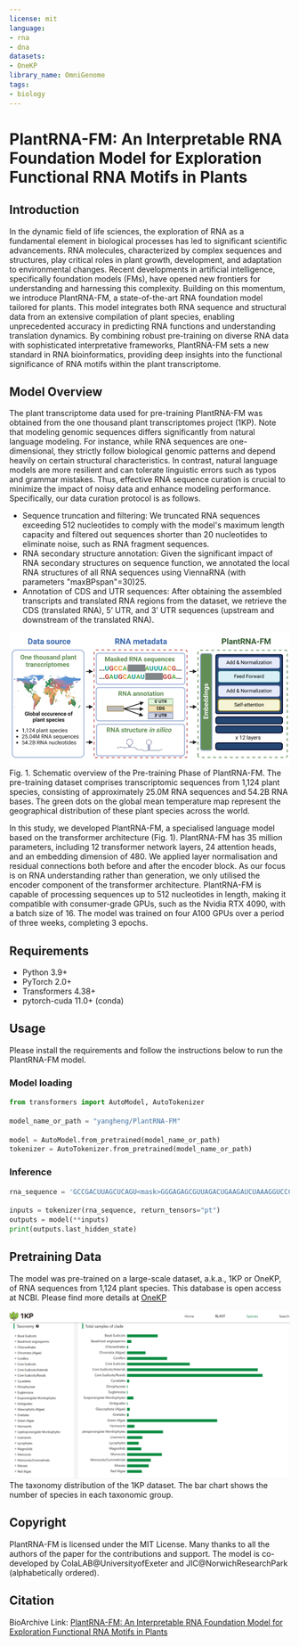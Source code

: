 ```yaml
---
license: mit
language:
- rna
- dna
datasets:
- OneKP
library_name: OmniGenome
tags:
- biology
---
```

# PlantRNA-FM: An Interpretable RNA Foundation Model for Exploration Functional RNA Motifs in Plants

## Introduction
In the dynamic field of life sciences, the exploration of RNA as a fundamental element in biological processes has led to significant scientific advancements. RNA molecules, characterized by complex sequences and structures, play critical roles in plant growth, development, and adaptation to environmental changes. Recent developments in artificial intelligence, specifically foundation models (FMs), have opened new frontiers for understanding and harnessing this complexity. Building on this momentum, we introduce PlantRNA-FM, a state-of-the-art RNA foundation model tailored for plants. This model integrates both RNA sequence and structural data from an extensive compilation of plant species, enabling unprecedented accuracy in predicting RNA functions and understanding translation dynamics. By combining robust pre-training on diverse RNA data with sophisticated interpretative frameworks, PlantRNA-FM sets a new standard in RNA bioinformatics, providing deep insights into the functional significance of RNA motifs within the plant transcriptome. 

## Model Overview
The plant transcriptome data used for pre-training PlantRNA-FM was obtained from the one thousand plant transcriptomes project (1KP).
Note that modeling genomic sequences differs significantly from natural language modeling. 
For instance, while RNA sequences are one-dimensional, 
they strictly follow biological genomic patterns and depend heavily on certain structural characteristics. 
In contrast, natural language models are more resilient and can tolerate linguistic errors such as typos and grammar mistakes. 
Thus, effective RNA sequence curation is crucial to minimize the impact of noisy data and enhance modeling performance. 
Specifically, our data curation protocol is as follows. 
- Sequence truncation and filtering: We truncated RNA sequences exceeding 512 nucleotides to comply with the model's maximum length capacity and 
filtered out sequences shorter than 20 nucleotides to eliminate noise, such as RNA fragment sequences. 
- RNA secondary structure annotation: Given the significant impact of RNA secondary structures on sequence function, 
we annotated the local RNA structures of all RNA sequences using ViennaRNA (with parameters "maxBPspan"=30)25.
- Annotation of CDS and UTR sequences: After obtaining the assembled transcripts and translated RNA regions from the dataset, 
we retrieve the CDS (translated RNA), 5’ UTR, and 3’ UTR sequences (upstream and downstream of the translated RNA).

![model.png](model.png)
Fig. 1. Schematic overview of the Pre-training Phase of PlantRNA-FM. The pre-training dataset comprises transcriptomic sequences from 1,124 plant species, consisting of approximately 25.0M RNA sequences and 54.2B RNA bases. The green dots on the global mean temperature map represent the geographical distribution of these plant species across the world.

In this study, we developed PlantRNA-FM, a specialised language model based on the transformer architecture (Fig. 1).
PlantRNA-FM has 35 million parameters, including 12 transformer network layers, 24 attention heads, 
and an embedding dimension of 480. We applied layer normalisation and residual connections both before and after the encoder block. 
As our focus is on RNA understanding rather than generation, we only utilised the encoder component of the transformer architecture. 
PlantRNA-FM is capable of processing sequences up to 512 nucleotides in length, making it compatible with consumer-grade GPUs, 
such as the Nvidia RTX 4090, with a batch size of 16. The model was trained on four A100 GPUs over a period of three weeks, 
completing 3 epochs.

## Requirements
- Python 3.9+
- PyTorch 2.0+
- Transformers 4.38+
- pytorch-cuda 11.0+ (conda) 

## Usage
Please install the requirements and follow the instructions below to run the PlantRNA-FM model.


### Model loading
```python
from transformers import AutoModel, AutoTokenizer

model_name_or_path = "yangheng/PlantRNA-FM"

model = AutoModel.from_pretrained(model_name_or_path)
tokenizer = AutoTokenizer.from_pretrained(model_name_or_path)
```

### Inference
```python
rna_sequence = 'GCCGACUUAGCUCAGU<mask>GGGAGAGCGUUAGACUGAAGAUCUAAAGGUCCCUGGUUCGAUCCCGGGAGUCGGCACCA'

inputs = tokenizer(rna_sequence, return_tensors="pt")
outputs = model(**inputs)
print(outputs.last_hidden_state)

```


## Pretraining Data
The model was pre-trained on a large-scale dataset, a.k.a., 1KP or OneKP, of RNA sequences from 1,124 plant species. 
This database is open access at NCBI. Please find more details at [OneKP](https://db.cngb.org/onekp/)


![1kp.png](1kp.png)
The taxonomy distribution of the 1KP dataset. The bar chart shows the number of species in each taxonomic group.

## Copyright
PlantRNA-FM is licensed under the MIT License. Many thanks to all the authors of the paper for the contributions and support.
The model is co-developed by ColaLAB@UniversityofExeter and JIC@NorwichResearchPark (alphabetically ordered).

## Citation
BioArchive Link: [PlantRNA-FM: An Interpretable RNA Foundation Model for Exploration Functional RNA Motifs in Plants](https://www.biorxiv.org/content/10.1101/2024.06.24.600509v2)
